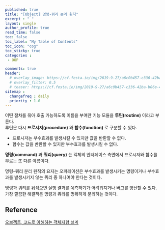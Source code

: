 ```yaml
---
published: true
title: "[Object] 명령-쿼리 분리 원칙"
excerpt : " "
layout: single
author_profile: true
read_time: false
toc: false
toc_label: "My Table of Contents"
toc_icon: "cog"
toc_sticky: true
categories :
 - OOP

comments: true
header:
  # overlay_image: https://cf.festa.io/img/2019-9-27/a6c0b457-c336-42ba-b06e-462de90ada91.jpg
  # overlay_filter: 0.5
  # teaser: https://cf.festa.io/img/2019-9-27/a6c0b457-c336-42ba-b06e-462de90ada91.jpg
sitemap :
  changefreq : daily
  priority : 1.0
---
```


어떤 절차를 묶아 호출 가능하도록 이름을 부여란 기능 모듈을 __루틴(routine)__ 이라고 부른다.  
루틴은 다시 __프로시저(procedure)__ 와 __함수(function)__ 로 구분할 수 있다.

- 프로시저는 부수효과를 발생시킬 수 있지만 값을 반환할 수 없다.
- 함수는 값을 반환할 수 있지만 부수효과를 발생시킬 수 없다.

__명령(command)__ 과 __쿼리(query)__ 는 객체의 인터페이스 측면에서 프로시저와 함수를 부르는 또 다른 이름이다.
  
명령-쿼리 분리 원칙의 요지는 오퍼레이션은 부수효과를 발생시키는 명령이거나 부수효과를 발생시키지 않는 쿼리 중 하나여야 한다는 것이다.  

명령과 쿼리를 뒤섞으면 실행 결과를 예측하기가 어려워지거나 버그를 양산할 수 있다. 가장 깔끔한 해결책은 명령과 쿼리를 명확하게 분리하는 것이다.
  
## Reference

[오브젝트, 코드로 이해하는 객체지향 설계](http://www.yes24.com/Product/Goods/74219491)